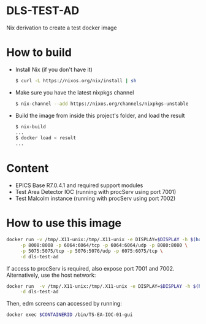 # DLS-TEST-AD
Nix derivation to create a test docker image

# How to build
* Install Nix (if you don't have it)
    ```bash
    $ curl -L https://nixos.org/nix/install | sh
    ```
* Make sure you have the latest nixpkgs channel
    ```bash
    $ nix-channel --add https://nixos.org/channels/nixpkgs-unstable
    ```
* Build the image from inside this project's folder, and load the result
    ```bash
    $ nix-build
    ...
    $ docker load < result
    ...
    ```

# Content
* EPICS Base R7.0.4.1 and required support modules
* Test Area Detector IOC (running with procServ using port 7001)
* Test Malcolm instance (running with procServ using port 7002)

# How to use this image
```bash
docker run -v /tmp/.X11-unix:/tmp/.X11-unix -e DISPLAY=$DISPLAY -h $(hostname -s) \
     -p 8008:8008 -p 6064:6064/tcp -p 6064:6064/udp -p 8080:8080 \
     -p 5075:5075/tcp -p 5076:5076/udp -p 6075:6075/tcp \
     -d dls-test-ad
```
If access to procServ is required, also expose port 7001 and 7002.
Alternatively, use the host network:
```bash
docker run  -v /tmp/.X11-unix:/tmp/.X11-unix -e DISPLAY=$DISPLAY -h $(hostname -s) --network=host \
     -d dls-test-ad
```

Then, edm screens can accessed by running:
```bash
docker exec $CONTAINERID /bin/TS-EA-IOC-01-gui
```

